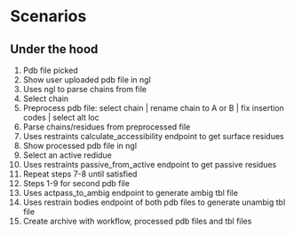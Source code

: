 # Scenarios

## Under the hood

1. Pdb file picked
2. Show user uploaded pdb file in ngl
3. Uses ngl to parse chains from file
4. Select chain
5. Preprocess pdb file: select chain | rename chain to A or B | fix insertion codes | select alt loc
6. Parse chains/residues from preprocessed file
7. Uses restraints calculate_accessibility endpoint to get surface residues
8. Show processed pdb file in ngl
9. Select an active redidue
10. Uses restraints passive_from_active endpoint to get passive residues
11. Repeat steps 7-8 until satisfied
12. Steps 1-9 for second pdb file
13. Uses actpass_to_ambig endpoint to generate ambig tbl file
14. Uses restrain bodies endpoint of both pdb files to generate unambig tbl file
15. Create archive with workflow, processed pdb files and tbl files
